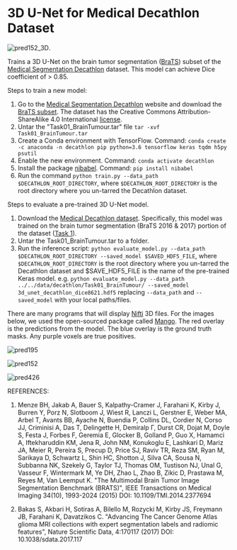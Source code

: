 # 3D U-Net for Medical Decathlon Dataset

![pred152_3D](https://github.com/NervanaSystems/topologies/blob/master/3D_UNet/keras_training_only_version/images/BRATS_152_img3D.gif
"BRATS image #152:  Purple voxels indicate a perfect prediction by the model. Red are false positives. Blue are false negatives").

Trains a 3D U-Net on the brain tumor segmentation ([BraTS](https://www.med.upenn.edu/sbia/brats2017.html)) subset of the [Medical Segmentation Decathlon](http://medicaldecathlon.com/) dataset. This model can achieve Dice coefficient of > 0.85.

Steps to train a new model:

1. Go to the [Medical Segmentation Decathlon](http://medicaldecathlon.com) website and download the [BraTS subset](https://drive.google.com/file/d/1A2IU8Sgea1h3fYLpYtFb2v7NYdMjvEhU/view?usp=sharing). The dataset has the Creative Commons Attribution-ShareAlike 4.0 International [license](https://creativecommons.org/licenses/by-sa/4.0/).
2. Untar the "Task01_BrainTumour.tar" file ```tar -xvf Task01_BrainTumour.tar```
3. Create a Conda environment with TensorFlow. Command: ```conda create -c anaconda -n decathlon pip python=3.6 tensorflow keras tqdm h5py psutil```
4. Enable the new environment. Command: ```conda activate decathlon```
5. Install the package [nibabel](http://nipy.org/nibabel/). Command: `pip install nibabel`
6. Run the command ```python train.py --data_path $DECATHLON_ROOT_DIRECTORY```, where `$DECATHLON_ROOT_DIRECTORY` is the root directory where you un-tarred the Decathlon dataset.


Steps to evaluate a pre-trained 3D U-Net model.

1. Download the [Medical Decathlon dataset](http://medicaldecathlon.com/). Specifically, this model was trained on the brain tumor segmentation (BraTS 2016 & 2017) portion of the dataset ([Task 1](https://drive.google.com/open?id=1A2IU8Sgea1h3fYLpYtFb2v7NYdMjvEhU)).
2. Untar the Task01_BrainTumour.tar to a folder.
3. Run the inference script:
```python evaluate_model.py --data_path $DECATHLON_ROOT_DIRECTORY --saved_model $SAVED_HDF5_FILE```, where `$DECATHLON_ROOT_DIRECTORY` is the root directory where you un-tarred the Decathlon dataset and $SAVE_HDF5_FILE is the name of the pre-trained Keras model.
e.g. 
```python evaluate_model.py --data_path ../../data/decathlon/Task01_BrainTumour/ --saved_model 3d_unet_decathlon_dice8621.hdf5```
replacing `--data_path` and `--saved_model` with your local paths/files.

There are many programs that will display [Nifti](https://nifti.nimh.nih.gov/) 3D files.  For the images below, we used the open-sourced package called [Mango](http://ric.uthscsa.edu/mango/).
The red overlay is the predictions from the model. The blue overlay is the ground truth masks. Any purple voxels are true positives.

![pred195](https://github.com/NervanaSystems/topologies/blob/master/3D_UNet/keras_training_only_version/images/BRATS_195_img.gif "BRATS image #195:  Purple voxels indicate a perfect prediction by the model. Red are false positives. Blue are false negatives")

 ![pred152](https://github.com/NervanaSystems/topologies/blob/master/3D_UNet/keras_training_only_version/images/BRATS_152.png "BRATS image #152:  Purple voxels indicate a perfect prediction by the model. Red are false positives. Blue are false negatives")

 ![pred426](https://github.com/NervanaSystems/topologies/blob/master/3D_UNet/keras_training_only_version/images/BRATS_426.png "BRATS image #426:  Purple voxels indicate a perfect prediction by the model. Red are false positives. Blue are false negatives")

REFERENCES:
1. Menze BH, Jakab A, Bauer S, Kalpathy-Cramer J, Farahani K, Kirby J, Burren Y, Porz N, Slotboom J, Wiest R, Lanczi L, Gerstner E, Weber MA, Arbel T, Avants BB, Ayache N, Buendia P, Collins DL, Cordier N, Corso JJ, Criminisi A, Das T, Delingette H, Demiralp Γ, Durst CR, Dojat M, Doyle S, Festa J, Forbes F, Geremia E, Glocker B, Golland P, Guo X, Hamamci A, Iftekharuddin KM, Jena R, John NM, Konukoglu E, Lashkari D, Mariz JA, Meier R, Pereira S, Precup D, Price SJ, Raviv TR, Reza SM, Ryan M, Sarikaya D, Schwartz L, Shin HC, Shotton J, Silva CA, Sousa N, Subbanna NK, Szekely G, Taylor TJ, Thomas OM, Tustison NJ, Unal G, Vasseur F, Wintermark M, Ye DH, Zhao L, Zhao B, Zikic D, Prastawa M, Reyes M, Van Leemput K. "The Multimodal Brain Tumor Image Segmentation Benchmark (BRATS)", IEEE Transactions on Medical Imaging 34(10), 1993-2024 (2015) DOI: 10.1109/TMI.2014.2377694

2. Bakas S, Akbari H, Sotiras A, Bilello M, Rozycki M, Kirby JS, Freymann JB, Farahani K, Davatzikos C. "Advancing The Cancer Genome Atlas glioma MRI collections with expert segmentation labels and radiomic features", Nature Scientific Data, 4:170117 (2017) DOI: 10.1038/sdata.2017.117
